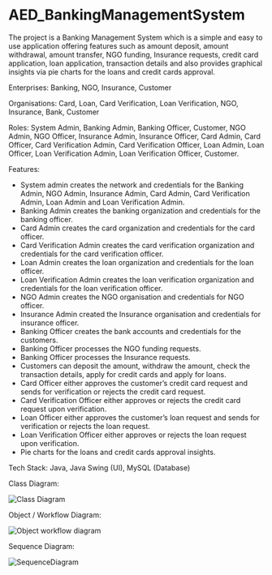 # AED_BankingManagementSystem

The project is a Banking Management System which is a simple and easy to use application offering features such as amount deposit, amount withdrawal, amount transfer, NGO funding, Insurance requests, credit card application, loan application, transaction details and also provides graphical insights via pie charts for the loans and credit cards approval.

Enterprises: Banking, NGO, Insurance, Customer

Organisations: Card, Loan, Card Verification, Loan Verification, NGO, Insurance, Bank, Customer

Roles: System Admin, Banking Admin, Banking Officer, Customer, NGO Admin, NGO Officer, Insurance Admin, Insurance Officer, Card Admin, Card Officer, Card Verification Admin, Card Verification Officer, Loan Admin, Loan Officer, Loan Verification Admin, Loan Verification Officer, Customer.

Features: 

- System admin creates the network and credentials for the Banking Admin, NGO Admin, Insurance Admin, Card Admin, Card Verification Admin, Loan Admin and Loan Verification Admin.
- Banking Admin creates the banking organization and credentials for the banking officer.
- Card Admin creates the card organization and credentials for the card officer.
- Card Verification Admin creates the card verification organization and credentials for the card verification officer.
- Loan Admin creates the loan organization and credentials for the loan officer.
- Loan Verification Admin creates the loan verification organization and credentials for the loan verification officer.
- NGO Admin creates the NGO organisation and credentials for NGO officer.
- Insurance Admin created the Insurance organisation and credentials for insurance officer.
- Banking Officer creates the bank accounts and credentials for the customers.
- Banking Officer processes the NGO funding requests.
- Banking Officer processes the Insurance requests.
- Customers can deposit the amount, withdraw the amount, check the transaction details, apply for credit cards and apply for loans.
- Card Officer either approves the customer’s credit card request and sends for verification or rejects the credit card request.
- Card Verification Officer either approves or rejects the credit card request upon verification.
- Loan Officer either approves the customer’s loan request and sends for verification or rejects the loan request.
- Loan Verification Officer either approves or rejects the loan request upon verification.
- Pie charts for the loans and credit cards approval insights.

Tech Stack: Java, Java Swing (UI), MySQL (Database)

Class Diagram: 

![Class Diagram](https://user-images.githubusercontent.com/114622393/213030365-0814d8ef-2ffb-427e-ba3a-588e1f3b6fae.jpg)

Object / Workflow Diagram: 

![Object workflow diagram](https://user-images.githubusercontent.com/114622393/213030423-ff29fa24-d2ad-45bc-a0a2-864fa558e268.jpg)

Sequence Diagram: 

![SequenceDiagram](https://user-images.githubusercontent.com/114622393/213030462-73decb18-0b70-4e40-9324-8420fec1e382.jpg)
